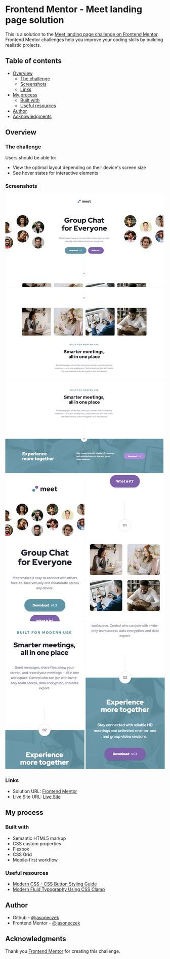 # Frontend Mentor - Meet landing page solution

This is a solution to the [Meet landing page challenge on Frontend Mentor](https://www.frontendmentor.io/challenges/meet-landing-page-rbTDS6OUR). Frontend Mentor challenges help you improve your coding skills by building realistic projects.

## Table of contents

- [Overview](#overview)
  - [The challenge](#the-challenge)
  - [Screenshots](#screenshots)
  - [Links](#links)
- [My process](#my-process)
  - [Built with](#built-with)
  - [Useful resources](#useful-resources)
- [Author](#author)
- [Acknowledgments](#acknowledgments)

## Overview

### The challenge

Users should be able to:

- View the optimal layout depending on their device's screen size
- See hover states for interactive elements

### Screenshots

![](./assets/screenshots/screenshot-desktop-1.png)
![](./assets/screenshots/screenshot-desktop-2.png)
![](./assets/screenshots/screenshot-desktop-3.png)
![](./assets/screenshots/screenshot-mobile-1.png)
![](./assets/screenshots/screenshot-mobile-2.png)
![](./assets/screenshots/screenshot-mobile-3.png)
![](./assets/screenshots/screenshot-mobile-4.png)

### Links

- Solution URL: [Frontend Mentor](https://jasoneczek-meet-landing-page.netlify.app/)
- Live Site URL: [Live Site](https://jasoneczek-meet-landing-page.netlify.app/)

## My process

### Built with

- Semantic HTML5 markup
- CSS custom properties
- Flexbox
- CSS Grid
- Mobile-first workflow

### Useful resources

- [Modern CSS - CSS Button Styling Guide](https://moderncss.dev/css-button-styling-guide/)
- [Modern Fluid Typography Using CSS Clamp](https://www.smashingmagazine.com/2022/01/modern-fluid-typography-css-clamp/)

## Author

- Github - [@jasoneczek](https://github.com/jasoneczek)
- Frontend Mentor - [@jasoneczek](https://www.frontendmentor.io/profile/jasoneczek)

## Acknowledgments

Thank you [Frontend Mentor](https://www.frontendmentor.io) for creating this challenge.
